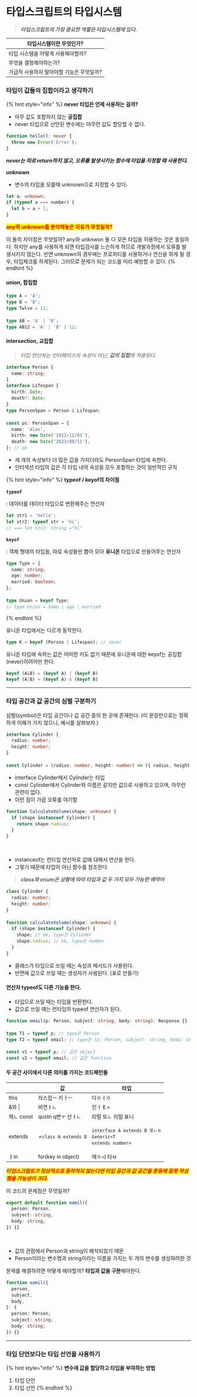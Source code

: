 # 타입스크립트의 타입시스템

> _**타입스크립트의 가장 중요한 역할은 타입시스템에 있다.**_

| 타입시스템이란 무엇인가?           |
| ----------------------- |
| 타입 시스템을 어떻게 사용해야할까?     |
| 무엇을 결정해야하는가?            |
| 가급적 사용하지 말아야할 기능은 무엇일까? |

### 타입이 값들의 집합이라고 생각하기

{% hint style="info" %}
**never 타입은 언제 사용하는 걸까?**

* 아무 값도 포함하지 않는 **공집합**
* never 타입으로 선언된 변수에는 아무런 값도 할당할 수 없다.

```typescript
function hello(): never {
  throw new Error('Error');
}
```

_**never는 따로 return하지 않고, 오류를 발생시키는 함수에 타입을 지정할 때 사용한다.**_

**unknown**

* 변수의 타입을 모를때 unknown으로 지정할 수 있다.

```typescript
let a: unknown;
if (typeof a === number) {
  let b = a + 1;
}
```

<mark style="color:red;">**any와 unknown를 분리해놓은 이유가 무엇일까?**</mark>

이 둘의 차이점은 무엇일까? any와 unknwon 둘 다 모든 타입을 허용하는 것은 동일하다. 하지만 any를 사용하게 되면 타입검사를 느슨하게 하므로 개발과정에서 오류를 발생시키지 않는다. 반면 unknown의 경우에는 프로퍼티를 사용하거나 연산을 하게 될 경우, 타입체크를 하게된다. 그러므로 문제가 되는 코드를 미리 예방할 수 있다.
{% endhint %}

#### union, 합집합

```typescript
type A = 'A';
type B = 'B';
type Twlve = 12;

type AB = 'A' | 'B';
type AB12 = 'A' | 'B' | 12;
```

#### intersection, 교집합

> _타입 연산자는 인터페이스의 속성이 아닌, **값의 집합**에 적용된다._

```typescript
interface Person {
  name: string;
}
interface Lifespan {
  birth: Date;
  death?: Date;
}
type PersonSpan = Person & Lifespan;

const ps: PersonSpan = {
  name: 'Alan',
  birth: new Date('1912/12/01'),
  death: new Date('2023/08/11'),
}; // ok
```

* 세 개의 속성보다 더 많은 값을 가지더라도 PersonSpan 타입에 속한다.
* 인터섹션 타입의 값은 각 타입 내의 속성을 모두 포함하는 것이 일반적인 규칙

{% hint style="info" %}
**typeof / keyof의 차이점**

**`typeof`**

: 데이터를 데이터 타입으로 변환해주는 연산자

```typescript
let str1 = 'hello';
let str2: typeof str = 'hi';
// === let str2: string ="hi"
```

**`keyof`**

: 객체 형태의 타입을, 따로 속성들만 뽑아 모아 **유니온** 타입으로 만들어주는 연산자

```typescript
type Type = {
  name: string;
  age: number;
  married: boolean;
};

type Union = keyof Type;
// type Union = name | age | married
```
{% endhint %}

유니온 타입에서는 다르게 동작한다.

```typescript
type K = keyof (Person | Lifespan); // never
```

유니온 타입에 속하는 값은 어떠한 키도 없기 때문에 유니온에 대한 keyof는 공집합(never)이어야만 한다.

```typescript
keyof (A&B) = (keyof A) | (keyof B)
keyof (A|B) = (keyof A) & (keyof B)
```

***

### 타입 공간과 값 공간의 심벌 구분하기

심벌(symbol)은 타입 공간이나 값 공간 중의 한 곳에 존재한다. (이 문장만으로는 정확하게 이해가 가지 않으니, 예시를 살펴보자.)

```typescript
interface Cylinder {
  radius: number;
  height: number;
}

const Cylinder = (radius: number, height: number) => ({ radius, height });
```

* interface Cylinder에서 Cylinder는 타입
* const Cylinder에서 Cylinder와 이름은 같지만 값으로 사용하고 있으며, 아무런 관련이 없다.
* 이런 점이 가끔 오류를 야기함

```typescript
function CalculateVolume(shape: unknown) {
  if (shape instanceof Cylinder) {
    return shape.radius;
  }
}
```

<figure><img src="../../.gitbook/assets/스크린샷 2.png" alt=""><figcaption></figcaption></figure>

* instanceof는 런타임 연산자로 값에 대해서 연산을 한다.
* 그렇기 때문에 타입이 아닌 함수를 참조한다.

> _**class와 enum은 상황에 따라 타입과 값 두 가지 모두 가능한 예약어**_

```typescript
class Cylinder {
  radius: number;
  height: number;
}

function calculateVolume(shape: unknown) {
  if (shape instanceof Cylinder) {
    shape; // ok, type은 Cylinder
    shape.radius; // ok, type은 number
  }
}
```

* 클래스가 타입으로 쓰일 때는 속성과 메서드가 사용된다.
* 반면에 값으로 쓰일 때는 생성자가 사용된다. (표로 만들기)



#### 연산자 typeof도 다른 기능을 한다.

* 타입으로 쓰일 때는 타입을 반환한다.
* 값으로 쓰일 때는 런타임의 typeof 연산자가 된다.

```typescript
function email(p: Person, subject: string, body: string): Response {}

type T1 = typeof p; // type은 Person
type T2 = typeof email; // type은 (p: Person, subject: string, body: string) => Response

const v1 = typeof p; // 값은 object
const v2 = typeof email; // 값은 function
```



#### 두 공간 사이에서 다른 의미를 가지는 코드패턴들

|          | 값                    | 타입                                                                                           |
| -------- | -------------------- | -------------------------------------------------------------------------------------------- |
| this     | 자스립ㅡ 키ㅓㅡ             | 다ㅇㅓㅇ                                                                                         |
| &와 \|    | 비연ㅏㄴ                 | 인ㅓㅔㅅ                                                                                         |
| 채ㄴ const | qustn q변ㅜ 선ㅓㄴ        | 리럴 또ㄴ 리럴 표니                                                                                  |
| extends  | `ㅊclass A extends B` | <p><code>interface A extends B 또ㄴㅌ</code><br><code>Generic&#x3C;T extends number></code></p> |
| ㅑin      | for(key in object)   | 매ㅇㅚ 타ㅂ                                                                                       |



_<mark style="color:red;">**타입스크립트가 정상적으로 동작하지 않는다면 타입 공간과 값 공간을 혼동해 잘못 작성했을 가능성이 크다.**</mark>_

이 코드의 문제점은 무엇일까?

```typescript
export default function eamil({
  person: Person,
  subject: string,
  body: string,
}) {}
```

<figure><img src="../../.gitbook/assets/스크린샷 3.png" alt=""><figcaption></figcaption></figure>

* 값의 관점에서 Person과 string이 해석되었기 때문
* Person이라는 변수명과 string이라는 이름을 가지는 두 개의 변수를 생성하려한 것



문제를 해결하려면 어떻게 해야할까? **타입과 값을 구분**해야한다.

```typescript
function eamil({
  person,
  subject,
  body,
}: {
  person: Person;
  subject: string;
  body: string;
}) {}
```

***

### 타입 단언보다는 타입 선언을 사용하기

{% hint style="info" %}
**변수에 값을 할당하고 타입을 부여하는 방법**

1. 타입 단언
2. 타입 선언
{% endhint %}
